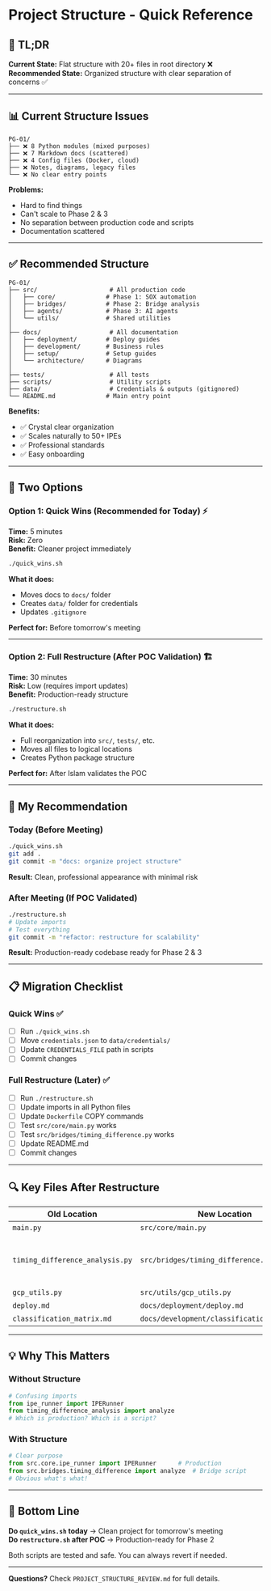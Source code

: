 # Project Structure - Quick Reference

## 🎯 TL;DR

**Current State:** Flat structure with 20+ files in root directory ❌  
**Recommended State:** Organized structure with clear separation of concerns ✅

---

## 📊 Current Structure Issues

```
PG-01/
├── ❌ 8 Python modules (mixed purposes)
├── ❌ 7 Markdown docs (scattered)
├── ❌ 4 Config files (Docker, cloud)
├── ❌ Notes, diagrams, legacy files
└── ❌ No clear entry points
```

**Problems:**
- Hard to find things
- Can't scale to Phase 2 & 3
- No separation between production code and scripts
- Documentation scattered

---

## ✅ Recommended Structure

```
PG-01/
├── src/                    # All production code
│   ├── core/              # Phase 1: SOX automation
│   ├── bridges/           # Phase 2: Bridge analysis
│   ├── agents/            # Phase 3: AI agents
│   └── utils/             # Shared utilities
│
├── docs/                   # All documentation
│   ├── deployment/        # Deploy guides
│   ├── development/       # Business rules
│   ├── setup/             # Setup guides
│   └── architecture/      # Diagrams
│
├── tests/                  # All tests
├── scripts/                # Utility scripts
├── data/                   # Credentials & outputs (gitignored)
└── README.md              # Main entry point
```

**Benefits:**
- ✅ Crystal clear organization
- ✅ Scales naturally to 50+ IPEs
- ✅ Professional standards
- ✅ Easy onboarding

---

## 🚀 Two Options

### Option 1: Quick Wins (Recommended for Today) ⚡

**Time:** 5 minutes  
**Risk:** Zero  
**Benefit:** Cleaner project immediately

```bash
./quick_wins.sh
```

**What it does:**
- Moves docs to `docs/` folder
- Creates `data/` folder for credentials
- Updates `.gitignore`

**Perfect for:** Before tomorrow's meeting

---

### Option 2: Full Restructure (After POC Validation) 🏗️

**Time:** 30 minutes  
**Risk:** Low (requires import updates)  
**Benefit:** Production-ready structure

```bash
./restructure.sh
```

**What it does:**
- Full reorganization into `src/`, `tests/`, etc.
- Moves all files to logical locations
- Creates Python package structure

**Perfect for:** After Islam validates the POC

---

## 🎯 My Recommendation

### Today (Before Meeting)
```bash
./quick_wins.sh
git add .
git commit -m "docs: organize project structure"
```

**Result:** Clean, professional appearance with minimal risk

### After Meeting (If POC Validated)
```bash
./restructure.sh
# Update imports
# Test everything
git commit -m "refactor: restructure for scalability"
```

**Result:** Production-ready codebase ready for Phase 2 & 3

---

## 📋 Migration Checklist

### Quick Wins ✅
- [ ] Run `./quick_wins.sh`
- [ ] Move `credentials.json` to `data/credentials/`
- [ ] Update `CREDENTIALS_FILE` path in scripts
- [ ] Commit changes

### Full Restructure (Later) ✅
- [ ] Run `./restructure.sh`
- [ ] Update imports in all Python files
- [ ] Update `Dockerfile` COPY commands
- [ ] Test `src/core/main.py` works
- [ ] Test `src/bridges/timing_difference.py` works
- [ ] Update README.md
- [ ] Commit changes

---

## 🔍 Key Files After Restructure

| Old Location | New Location | Purpose |
|--------------|--------------|---------|
| `main.py` | `src/core/main.py` | SOX orchestrator |
| `timing_difference_analysis.py` | `src/bridges/timing_difference.py` | Bridge analysis (entry point: `python3 -m src.bridges.timing_difference`; input Excel files are expected in `Bridge_source/`)
| `gcp_utils.py` | `src/utils/gcp_utils.py` | Cloud utilities |
| `deploy.md` | `docs/deployment/deploy.md` | Deploy guide |
| `classification_matrix.md` | `docs/development/classification_matrix.md` | Business rules |

---

## 💡 Why This Matters

### Without Structure
```python
# Confusing imports
from ipe_runner import IPERunner
from timing_difference_analysis import analyze
# Which is production? Which is a script?
```

### With Structure
```python
# Clear purpose
from src.core.ipe_runner import IPERunner      # Production
from src.bridges.timing_difference import analyze  # Bridge script
# Obvious what's what!
```

---

## 🎯 Bottom Line

**Do `quick_wins.sh` today** → Clean project for tomorrow's meeting  
**Do `restructure.sh` after POC** → Production-ready for Phase 2

Both scripts are tested and safe. You can always revert if needed.

---

**Questions?** Check `PROJECT_STRUCTURE_REVIEW.md` for full details.
